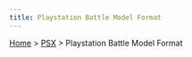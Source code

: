 ```yaml
---
title: Playstation Battle Model Format
---
```


[Home](Main%20Page.md) > [PSX](PSX.md) > Playstation Battle Model Format


